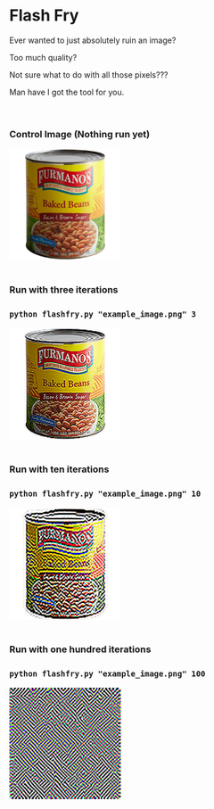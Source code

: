 # Flash Fry
Ever wanted to just absolutely ruin an image?

Too much quality?

Not sure what to do with all those pixels???

Man have I got the tool for you. 
<br><br><br>

### Control Image (Nothing run yet)
<img src="example_image.png" style='width: 200px; height: 200px;'>
<br><br>

### Run with three iterations
### `python flashfry.py "example_image.png" 3`
<img src="examples/example_image_3.png" style='width: 200px; height: 200px;'>
<br><br>

### Run with ten iterations
### `python flashfry.py "example_image.png" 10`
<img src="examples/example_image_10.png" style='width: 200px; height: 200px;'>
<br><br>

### Run with one hundred iterations
### `python flashfry.py "example_image.png" 100`
<img src="examples/example_image_100.png" style='width: 200px; height: 200px;'>
<br><br>